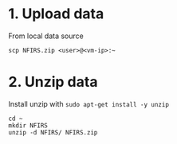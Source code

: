 # 1. Upload data
   From local data source
   ```
   scp NFIRS.zip <user>@<vm-ip>:~
   ```
# 2. Unzip data  
   Install unzip with `sudo apt-get install -y unzip`
   ```
   cd ~
   mkdir NFIRS
   unzip -d NFIRS/ NFIRS.zip
   ```
